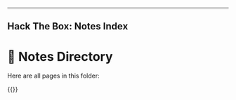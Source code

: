 
---
Hack The Box: Notes Index
---

# 📂 Notes Directory

Here are all pages in this folder:

{{<folder-index>}}